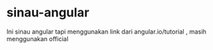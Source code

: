 # sinau-angular
Ini sinau angular tapi menggunakan link dari angular.io/tutorial , masih menggunakan official
